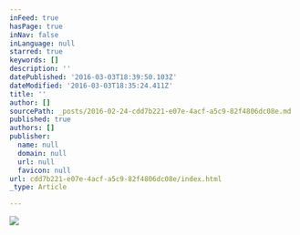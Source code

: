 ```yaml
---
inFeed: true
hasPage: true
inNav: false
inLanguage: null
starred: true
keywords: []
description: ''
datePublished: '2016-03-03T18:39:50.103Z'
dateModified: '2016-03-03T18:35:24.411Z'
title: ''
author: []
sourcePath: _posts/2016-02-24-cdd7b221-e07e-4acf-a5c9-82f4806dc08e.md
published: true
authors: []
publisher:
  name: null
  domain: null
  url: null
  favicon: null
url: cdd7b221-e07e-4acf-a5c9-82f4806dc08e/index.html
_type: Article

---
```

![](https://s3-us-west-2.amazonaws.com/the-grid-img/p/13a890ee7756d36502f2446c760c492c9f2ff534.jpg)
